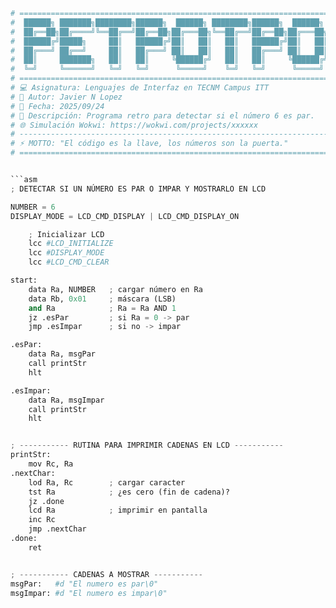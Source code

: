 ```python
# =====================================================================
#  ██████╗ ███████╗████████╗██████╗  ██████╗ ████████╗██████╗  ██████╗ 
#  ██╔══██╗██╔════╝╚══██╔══╝██╔══██╗██╔═══██╗╚══██╔══╝██╔══██╗██╔═══██╗
#  ██████╔╝█████╗     ██║   ██████╔╝██║   ██║   ██║   ██████╔╝██║   ██║
#  ██╔═══╝ ██╔══╝     ██║   ██╔═══╝ ██║   ██║   ██║   ██╔═══╝ ██║   ██║
#  ██║     ███████╗   ██║   ██║     ╚██████╔╝   ██║   ██║     ╚██████╔╝
#  ╚═╝     ╚══════╝   ╚═╝   ╚═╝      ╚═════╝    ╚═╝   ╚═╝      ╚═════╝ 
# =====================================================================
# 💻 Asignatura: Lenguajes de Interfaz en TECNM Campus ITT
# 🧑 Autor: Javier N Lopez
# 📅 Fecha: 2025/09/24
# 📝 Descripción: Programa retro para detectar si el número 6 es par. 
# 🌐 Simulación Wokwi: https://wokwi.com/projects/xxxxxx
# ---------------------------------------------------------------------
# ⚡ MOTTO: "El código es la llave, los números son la puerta."
# =====================================================================


```asm
; DETECTAR SI UN NÚMERO ES PAR O IMPAR Y MOSTRARLO EN LCD

NUMBER = 6
DISPLAY_MODE = LCD_CMD_DISPLAY | LCD_CMD_DISPLAY_ON

    ; Inicializar LCD
    lcc #LCD_INITIALIZE
    lcc #DISPLAY_MODE
    lcc #LCD_CMD_CLEAR

start:
    data Ra, NUMBER   ; cargar número en Ra
    data Rb, 0x01     ; máscara (LSB)
    and Ra            ; Ra = Ra AND 1
    jz .esPar         ; si Ra = 0 -> par
    jmp .esImpar      ; si no -> impar

.esPar:
    data Ra, msgPar
    call printStr
    hlt

.esImpar:
    data Ra, msgImpar
    call printStr
    hlt


; ----------- RUTINA PARA IMPRIMIR CADENAS EN LCD -----------
printStr:
    mov Rc, Ra
.nextChar:
    lod Ra, Rc        ; cargar caracter
    tst Ra            ; ¿es cero (fin de cadena)?
    jz .done
    lcd Ra            ; imprimir en pantalla
    inc Rc
    jmp .nextChar
.done:
    ret


; ----------- CADENAS A MOSTRAR -----------
msgPar:   #d "El numero es par\0"
msgImpar: #d "El numero es impar\0"
